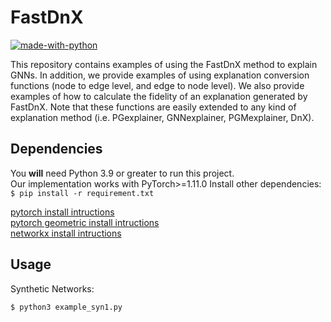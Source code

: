 # FastDnX

[![made-with-python](https://img.shields.io/badge/Made%20with-Python-red.svg)](#python)

This repository contains examples of using the FastDnX method to explain GNNs. In addition, we provide examples of using explanation conversion functions (node to edge level, and edge to node level). We also provide examples of how to calculate the fidelity of an explanation generated by FastDnX. Note that these functions are easily extended to any kind of explanation method (i.e. PGexplainer, GNNexplainer, PGMexplainer, DnX).  

## Dependencies
You **will** need Python 3.9 or greater to run this project.  
Our implementation works with PyTorch>=1.11.0 Install other dependencies: `$ pip install -r requirement.txt`

[pytorch install intructions](https://pytorch.org/get-started/locally/)  
[pytorch geometric install intructions](https://pytorch-geometric.readthedocs.io/en/latest/notes/installation.html)    
[networkx install intructions](https://networkx.org/documentation/stable/install.html)   

## Usage
Synthetic Networks: 
```
$ python3 example_syn1.py
```
